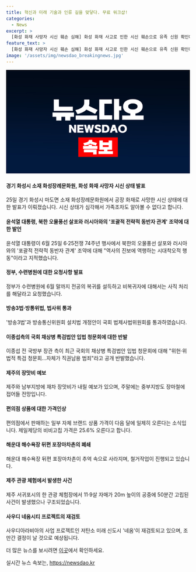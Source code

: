```yaml
---
title: 혁신과 미래 기술과 인류 길을 맞닿다. 무료 워크샵!
categories:
  - News
excerpt: >
  [화성 화재 사망자 시신 훼손 심해] 화성 화재 사고로 인한 시신 훼손으로 유족 신원 확인에 어려움. 국과수 부검 후 유족에게 인계 예정. 장례식장에서 안치된 시신들 대부분 소사체로 발견돼 국립과학수사연구원으로 이송. 시신의 신원과 유족 확인은 부검을 통해 진행될 예정. (전문보기: https://www.yna.co.kr/view/AKR20240625083400061)  [윤 대통령, 북한 오물풍선 살포 비판] 윤 대통령, 북한의 오물풍선 살포와 러시아와의 포괄적 전략적 동반자 관계 조약 비판. 역사의 진보에 역행하는 시대착오적 행동이라고 지적. 북한의 행동을 비열하고 비이성적인 도발이라 규정하며 비판. (전문보기: https://www.yna.co.kr/view/AKR20240625065000001)  [수련병원, 전공의 복귀 요청] 정부, 수련병원에 6월 말까지 전공의 복귀를 요청하고 비복귀자에 대해는 사직 처리를 요청. 수련병원이 전공의들의 복귀를 지원할 것을 요청하며 사직 처리를 통해 병원 안정화를 모색 중. (전문보기: https://www.yna.co.kr/view/AKR20240625074200530)  [방송3법·방통위법, 법사위 통과] 방송3법과 방통위설치법 개정안 등 국회 법사위에서 통과. 방송통신위원회의 의결 정족수를 현행 상임위원 2인에서 4인으로 늘리는 내용의 방통위설치법 개정안도 통과. (전문보기: https://www.yna.co.kr/view/AKR20240625083200001)  [이종섭측, 특검 청문회 공개 반발] 이종섭 전 국방부 장관 측, 국회의 채상병 특검법안 입법 청문회 공개 반발. 국회의 증인 선서와 증언 거부권 침해로 반발하며 비판. (전문보기: https://www.yna.co.kr/view/AKR20240625094100004)
feature_text: >
  [화성 화재 사망자 시신 훼손 심해] 화성 화재 사고로 인한 시신 훼손으로 유족 신원 확인에 어려움. 국과수 부검 후 유족에게 인계 예정. 장례식장에서 안치된 시신들 대부분 소사체로 발견돼 국립과학수사연구원으로 이송. 시신의 신원과 유족 확인은 부검을 통해 진행될 예정. (전문보기: https://www.yna.co.kr/view/AKR20240625083400061)  [윤 대통령, 북한 오물풍선 살포 비판] 윤 대통령, 북한의 오물풍선 살포와 러시아와의 포괄적 전략적 동반자 관계 조약 비판. 역사의 진보에 역행하는 시대착오적 행동이라고 지적. 북한의 행동을 비열하고 비이성적인 도발이라 규정하며 비판. (전문보기: https://www.yna.co.kr/view/AKR20240625065000001)  [수련병원, 전공의 복귀 요청] 정부, 수련병원에 6월 말까지 전공의 복귀를 요청하고 비복귀자에 대해는 사직 처리를 요청. 수련병원이 전공의들의 복귀를 지원할 것을 요청하며 사직 처리를 통해 병원 안정화를 모색 중. (전문보기: https://www.yna.co.kr/view/AKR20240625074200530)  [방송3법·방통위법, 법사위 통과] 방송3법과 방통위설치법 개정안 등 국회 법사위에서 통과. 방송통신위원회의 의결 정족수를 현행 상임위원 2인에서 4인으로 늘리는 내용의 방통위설치법 개정안도 통과. (전문보기: https://www.yna.co.kr/view/AKR20240625083200001)  [이종섭측, 특검 청문회 공개 반발] 이종섭 전 국방부 장관 측, 국회의 채상병 특검법안 입법 청문회 공개 반발. 국회의 증인 선서와 증언 거부권 침해로 반발하며 비판. (전문보기: https://www.yna.co.kr/view/AKR20240625094100004)
image: '/assets/img/newsdao_breakingnews.jpg'
---
```


<p><img src="/assets/img/newsdao_breakingnews.jpg" alt="pcversion 속보" /></p>

<h4>경기 화성시 소재 화성장례문화원, 화성 화재 사망자 시신 상태 발표</h4>

<p>25일 경기 화성시 마도면 소재 화성장례문화원에서 공장 화재로 사망한 시신 상태에 대한 발표가 이뤄졌습니다. 시신 상태가 심각해서 가족조차도 알아볼 수 없다고 합니다.</p>

<h4>윤석열 대통령, 북한 오물풍선 살포와 러시아와의 '포괄적 전략적 동반자 관계' 조약에 대한 발언</h4>

<p>윤석열 대통령이 6월 25일 6·25전쟁 74주년 행사에서 북한의 오물풍선 살포와 러시아와의 '포괄적 전략적 동반자 관계' 조약에 대해 "역사의 진보에 역행하는 시대착오적 행동"이라고 지적했습니다.</p>

<h4>정부, 수련병원에 대한 요청사항 발표</h4>

<p>정부가 수련병원에 6월 말까지 전공의 복귀를 설득하고 비복귀자에 대해서는 사직 처리를 해달라고 요청했습니다.</p>

<h4>방송3법·방통위법, 법사위 통과</h4>

<p>'방송3법'과 방송통신위원회 설치법 개정안이 국회 법제사법위원회를 통과하였습니다.</p>

<h4>이종섭측의 국회 채상병 특검법안 입법 청문회에 대한 반발</h4>

<p>이종섭 전 국방부 장관 측이 최근 국회의 채상병 특검법안 입법 청문회에 대해 "위헌·위법적 특검 청문회…자체가 직권남용 범죄"라고 공개 반발했습니다.</p>

<h4>제주의 장맛비 예보</h4>

<p>제주와 남부지방에 재차 장맛비가 내릴 예보가 있으며, 주말에는 중부지방도 장마철에 접어들 전망입니다.</p>

<h4>편의점 상품에 대한 가격인상</h4>

<p>편의점에서 판매하는 일부 자체 브랜드 상품 가격이 다음 달에 일제히 오른다는 소식입니다. 제일제당의 비비고칩 가격은 25.6% 오른다고 합니다. </p>

<h4>해운대 해수욕장 뒤편 포장마차촌의 폐쇄</h4>

<p>해운대 해수욕장 뒤편 포장마차촌이 추억 속으로 사라지며, 철거작업이 진행되고 있습니다.</p>

<h4>제주 관광 체험에서 발생한 사건</h4>

<p>제주 서귀포시의 한 관광 체험장에서 11·9살 자매가 20m 높이의 공중에 50분간 고립된 사건이 발생했으나 구조되었습니다.</p>

<h4>사우디 네옴시티 프로젝트의 재검토</h4>

<p>사우디아라비아의 사업 프로젝트인 저탄소 미래 신도시 '네옴'이 재검토되고 있으며, 조만간 결정이 날 것으로 예상됩니다.</p>

<p>더 많은 뉴스를 보시려면 <a href="https://www.yna.co.kr/">이곳</a>에서 확인하세요.</p>
실시간 뉴스 속보는, <a href="https://newsdao.kr" rel="dofollow">https://newsdao.kr</a>


